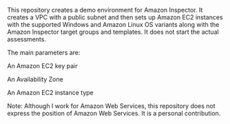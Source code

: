This repository creates a demo environment for Amazon Inspector.  It creates
a VPC with a public subnet and then sets up Amazon EC2 instances with the
supported Windows and Amazon Linux OS variants along with the Amazon
Inspector target groups and templates.  It does not start the actual
assessments.

The main parameters are:

An Amazon EC2 key pair

An Availability Zone

An Amazon EC2 instance type

Note: Although I work for Amazon Web Services, this repository does not express
the position of Amazon Web Services. It is a personal contribution.
